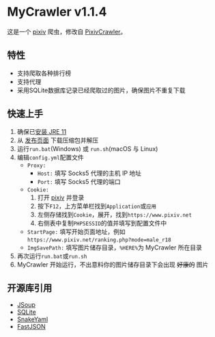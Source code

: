 # MyCrawler v1.1.4
这是一个 [pixiv](https://www.pixiv.net/) 爬虫，修改自 [PixivCrawler](https://github.com/R-Josef/PixivCrawler/)。

## 特性
* 支持爬取各种排行榜
* 支持代理
* 采用SQLite数据库记录已经爬取过的图片，确保图片不重复下载

## 快速上手
1. 确保已[安装 JRE 11](https://www.azul.com/downloads/?version=java-11-lts&package=jre)
2. 从 [发布页面](https://github.com/RayGicEFL/MyCrawler/releases) 下载压缩包并解压
3. 运行`run.bat`(Windows) 或 `run.sh`(macOS 与 Linux)
4. 编辑`config.yml`配置文件
    * `Proxy:`
        * `Host:` 填写 Socks5 代理的主机 IP 地址
        * `Port:` 填写 Socks5 代理的端口
    * `Cookie:`
        1. 打开 [pixiv](https://www.pixiv.net/) 并登录
        2. 按下`F12`，上方菜单栏找到`Application`或`应用`
        3. 左侧存储找到`Cookie`，展开，找到`https://www.pixiv.net`
        4. 右侧表中复制`PHPSESSID`的值并填写到配置文件中
    * `StartPage:` 填写开始页面地址，例如`https://www.pixiv.net/ranking.php?mode=male_r18`
    * `ImgSavePath:` 填写图片储存目录，`%HERE%`为 MyCrawler 所在目录
6. 再次运行`run.bat`或`run.sh`
7. MyCrawler 开始运行，不出意料你的图片储存目录下会出现 ~~好康的~~ 图片

## 开源库引用
* [JSoup](https://jsoup.org/)
* [SQLite](https://github.com/xerial/sqlite-jdbc)
* [SnakeYaml](https://bitbucket.org/asomov/snakeyaml/src/default/)
* [FastJSON](https://github.com/alibaba/fastjson)